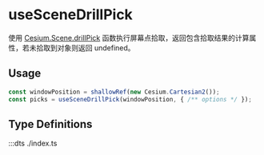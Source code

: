 # useSceneDrillPick

使用 [Cesium.Scene.drillPick](https://cesium.com/learn/cesiumjs/ref-doc/Scene.html#drillPick) 函数执行屏幕点拾取，返回包含拾取结果的计算属性，若未拾取到对象则返回 undefined。

## Usage

```ts
const windowPosition = shallowRef(new Cesium.Cartesian2());
const picks = useSceneDrillPick(windowPosition, { /** options */ });
```

## Type Definitions

:::dts ./index.ts
